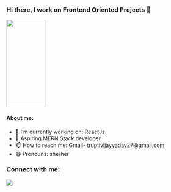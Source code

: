 ### Hi there, I work on Frontend Oriented Projects 👋
<img src="https://media.giphy.com/media/du3J3cXyzhj75IOgvA/giphy.gif" height="230" width="45%">

#### About me:

- 🔭 I’m currently working on: ReactJs
- 🌱 Aspiring MERN Stack developer
- 📫 How to reach me: Gmail- truptivijayyadav27@gmail.com
- 😄 Pronouns: she/her

<h3 align="left">Connect with me:</h3>
<p align="left">
<a href="https://www.linkedin.com/in/trupti-yadav/" target="_blank"><img src="https://img.icons8.com/color/48/000000/linkedin.png" /></a>
</p>
